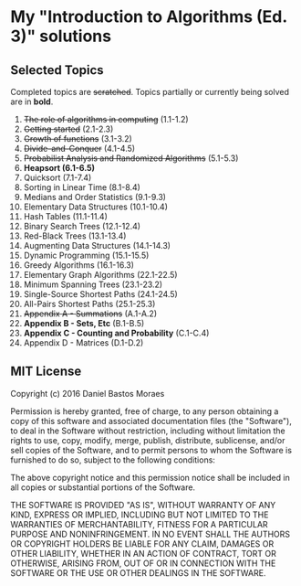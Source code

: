 # My "Introduction to Algorithms (Ed. 3)" solutions

## Selected Topics

Completed topics are ~~scratched~~. Topics partially or currently being solved are in **bold**.

1. ~~The role of algorithms in computing~~ (1.1-1.2)
2. ~~Getting started~~ (2.1-2.3)
3. ~~Growth of functions~~ (3.1-3.2)
4. ~~Divide-and-Conquer~~ (4.1-4.5)
5. ~~Probabilist Analysis and Randomized Algorithms~~ (5.1-5.3)
6. **Heapsort (6.1-6.5)**
7. Quicksort (7.1-7.4)
8. Sorting in Linear Time (8.1-8.4)
9. Medians and Order Statistics (9.1-9.3)
10. Elementary Data Structures (10.1-10.4)
11. Hash Tables (11.1-11.4)
12. Binary Search Trees (12.1-12.4)
13. Red-Black Trees (13.1-13.4)
14. Augmenting Data Structures (14.1-14.3)
15. Dynamic Programming (15.1-15.5)
16. Greedy Algorithms (16.1-16.3)
17. Elementary Graph Algorithms (22.1-22.5)
18. Minimum Spanning Trees (23.1-23.2)
19. Single-Source Shortest Paths (24.1-24.5)
20. All-Pairs Shortest Paths (25.1-25.3)
21. ~~Appendix A - Summations~~ (A.1-A.2)
22. **Appendix B - Sets, Etc** (B.1-B.5)
23. **Appendix C - Counting and Probability** (C.1-C.4)
24. Appendix D - Matrices (D.1-D.2)

## MIT License

Copyright (c) 2016 Daniel Bastos Moraes

Permission is hereby granted, free of charge, to any person obtaining a copy
of this software and associated documentation files (the "Software"), to deal
in the Software without restriction, including without limitation the rights
to use, copy, modify, merge, publish, distribute, sublicense, and/or sell
copies of the Software, and to permit persons to whom the Software is
furnished to do so, subject to the following conditions:

The above copyright notice and this permission notice shall be included in all
copies or substantial portions of the Software.

THE SOFTWARE IS PROVIDED "AS IS", WITHOUT WARRANTY OF ANY KIND, EXPRESS OR
IMPLIED, INCLUDING BUT NOT LIMITED TO THE WARRANTIES OF MERCHANTABILITY,
FITNESS FOR A PARTICULAR PURPOSE AND NONINFRINGEMENT. IN NO EVENT SHALL THE
AUTHORS OR COPYRIGHT HOLDERS BE LIABLE FOR ANY CLAIM, DAMAGES OR OTHER
LIABILITY, WHETHER IN AN ACTION OF CONTRACT, TORT OR OTHERWISE, ARISING FROM,
OUT OF OR IN CONNECTION WITH THE SOFTWARE OR THE USE OR OTHER DEALINGS IN THE
SOFTWARE.
